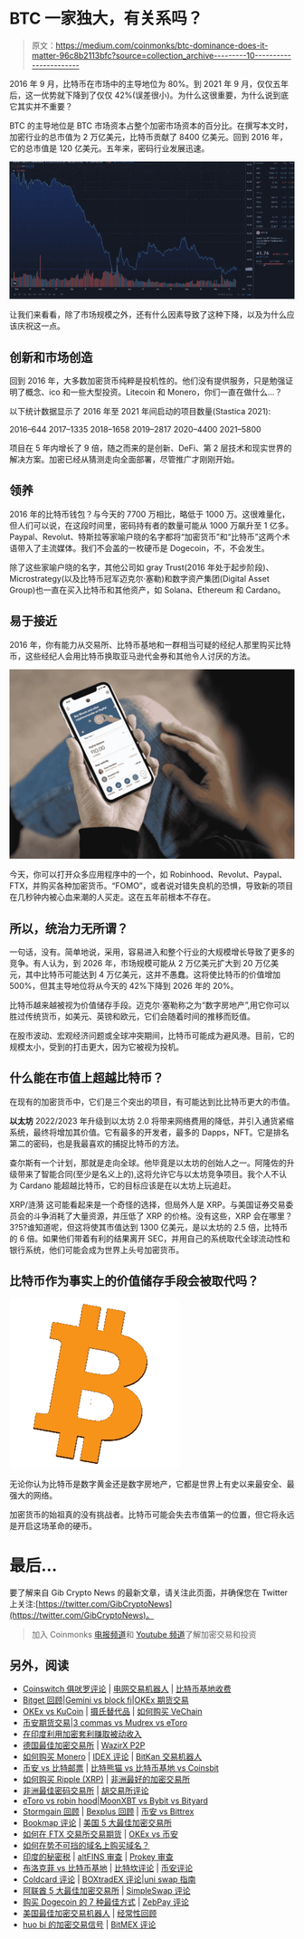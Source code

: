 # BTC 一家独大，有关系吗？

> 原文：<https://medium.com/coinmonks/btc-dominance-does-it-matter-96c8b2113bfc?source=collection_archive---------10----------------------->

2016 年 9 月，比特币在市场中的主导地位为 80%。到 2021 年 9 月，仅仅五年后，这一优势就下降到了仅仅 42%(误差很小)。为什么这很重要，为什么说到底它其实并不重要？

BTC 的主导地位是 BTC 市场资本占整个加密市场资本的百分比。在撰写本文时，加密行业的总市值为 2 万亿美元，比特币贡献了 8400 亿美元。回到 2016 年，它的总市值是 120 亿美元。五年来，密码行业发展迅速。

![](img/c984a1086ec8e781a7c4c88afcd84463.png)

让我们来看看，除了市场规模之外，还有什么因素导致了这种下降，以及为什么应该庆祝这一点。

## **创新和市场创造**

回到 2016 年，大多数加密货币纯粹是投机性的。他们没有提供服务，只是勉强证明了概念、ico 和一些大型投资。Litecoin 和 Monero，你们一直在做什么…？

以下统计数据显示了 2016 年至 2021 年间启动的项目数量(Stastica 2021):

2016–644
2017–1335
2018–1658
2019–2817
2020–4400
2021–5800

项目在 5 年内增长了 9 倍，随之而来的是创新、DeFi、第 2 层技术和现实世界的解决方案。加密已经从猜测走向全面部署，尽管推广才刚刚开始。

## **领养**

2016 年的比特币钱包？与今天的 7700 万相比，略低于 1000 万。这很难量化，但人们可以说，在这段时间里，密码持有者的数量可能从 1000 万飙升至 1 亿多。Paypal、Revolut、特斯拉等家喻户晓的名字都将“加密货币”和“比特币”这两个术语带入了主流媒体。我们不会盖的一枚硬币是 Dogecoin，不，不会发生。

除了这些家喻户晓的名字，其他公司如 gray Trust(2016 年处于起步阶段)、Microstrategy(以及比特币冠军迈克尔·塞勒)和数字资产集团(Digital Asset Group)也一直在买入比特币和其他资产，如 Solana、Ethereum 和 Cardano。

## **易于接近**

2016 年，你有能力从交易所、比特币基地和一群相当可疑的经纪人那里购买比特币，这些经纪人会用比特币换取亚马逊代金券和其他令人讨厌的方法。

![](img/836bef12a3f41b7f32e40be7c79a6da0.png)

今天，你可以打开众多应用程序中的一个，如 Robinhood、Revolut、Paypal、FTX，并购买各种加密货币。“FOMO”，或者说对错失良机的恐惧，导致新的项目在几秒钟内被心血来潮的人买走。这在五年前根本不存在。

## **所以，统治力无所谓？**

一句话，没有。简单地说，采用，容易进入和整个行业的大规模增长导致了更多的竞争。有人认为，到 2026 年，市场规模可能从 2 万亿美元扩大到 20 万亿美元，其中比特币可能达到 4 万亿美元，这并不愚蠢。这将使比特币的价值增加 500%，但其主导地位将从今天的 42%下降到 2026 年的 20%。

比特币越来越被视为价值储存手段。迈克尔·塞勒称之为“数字房地产”,用它你可以胜过传统货币，如美元、英镑和欧元，它们会随着时间的推移而贬值。

在股市波动、宏观经济问题或全球冲突期间，比特币可能成为避风港。目前，它的规模太小，受到的打击更大，因为它被视为投机。

## 什么能在市值上超越比特币？

在现有的加密货币中，它们是三个突出的项目，有可能达到比比特币更大的市值。

**以太坊** 2022/2023 年升级到以太坊 2.0 将带来网络费用的降低，并引入通货紧缩系统，最终将增加其价值。它有最多的开发者，最多的 Dapps，NFT。它是排名第二的密码，也是我最喜欢的捕捉比特币的方法。

查尔斯有一个计划，那就是走向全球。他毕竟是以太坊的创始人之一。阿隆佐的升级带来了智能合同(至少是名义上的),这将允许它与以太坊竞争项目。我个人不认为 Cardano 能超越比特币，它的目标应该是在以太坊上玩追赶。

XRP/涟漪
这可能看起来是一个奇怪的选择，但局外人是 XRP。与美国证券交易委员会的斗争消耗了大量资源，并压低了 XRP 的价格。没有这些，XRP 会在哪里？$3?$5?谁知道呢，但这将使其市值达到 1300 亿美元，是以太坊的 2.5 倍，比特币的 6 倍。如果他们带着有利的结果离开 SEC，并用自己的系统取代全球流动性和银行系统，他们可能会成为世界上头号加密货币。

## **比特币作为事实上的价值储存手段会被取代吗？**

![](img/7d57c8f11d13a96efd9a497cfea14e1f.png)

无论你认为比特币是数字黄金还是数字房地产，它都是世界上有史以来最安全、最强大的网络。

加密货币的始祖真的没有挑战者。比特币可能会失去市值第一的位置，但它将永远是开启这场革命的硬币。

# 最后…

要了解来自 Gib Crypto News 的最新文章，请关注此页面，并确保您在 Twitter 上关注:[https://twitter.com/GibCryptoNews](https://twitter.com/GibCryptoNews)。

> 加入 Coinmonks [电报频道](https://t.me/coincodecap)和 [Youtube 频道](https://www.youtube.com/channel/UCbyDhTbOiKh2iUMKBi4-4Zg)了解加密交易和投资

## 另外，阅读

*   [Coinswitch 俱吠罗评论](/coinmonks/coinswitch-kuber-review-1a8dc5c7a739) | [电网交易机器人](https://blog.coincodecap.com/grid-trading) | [比特币基地收费](/coinmonks/coinbase-fees-831e77d4f2c5)
*   [Bitget 回顾](https://blog.coincodecap.com/bitget-review)|[Gemini vs block fi](https://blog.coincodecap.com/gemini-vs-blockfi)|[OKEx 期货交易](https://blog.coincodecap.com/okex-futures-trading)
*   [OKEx vs KuCoin](https://blog.coincodecap.com/okex-kucoin) | [摄氏替代品](https://blog.coincodecap.com/celsius-alternatives) | [如何购买 VeChain](https://blog.coincodecap.com/buy-vechain)
*   [币安期货交易](https://blog.coincodecap.com/binance-futures-trading)|[3 commas vs Mudrex vs eToro](https://blog.coincodecap.com/mudrex-3commas-etoro)
*   [在印度利用加密套利赚取被动收入](https://blog.coincodecap.com/crypto-arbitrage-in-india)
*   [德国最佳加密交易所](https://blog.coincodecap.com/crypto-exchanges-in-germany) | [WazirX P2P](https://blog.coincodecap.com/wazirx-p2p)
*   [如何购买 Monero](https://blog.coincodecap.com/buy-monero) | [IDEX 评论](https://blog.coincodecap.com/idex-review) | [BitKan 交易机器人](https://blog.coincodecap.com/bitkan-trading-bot)
*   [币安 vs 比特邮票](https://blog.coincodecap.com/binance-vs-bitstamp) | [比特熊猫 vs 比特币基地 vs Coinsbit](https://blog.coincodecap.com/bitpanda-coinbase-coinsbit)
*   [如何购买 Ripple (XRP)](https://blog.coincodecap.com/buy-ripple-india) | [非洲最好的加密交易所](https://blog.coincodecap.com/crypto-exchange-africa)
*   [非洲最佳密码交易所](https://blog.coincodecap.com/crypto-exchange-africa) | [胡交易所评论](https://blog.coincodecap.com/hoo-exchange-review)
*   [eToro vs robin hood](https://blog.coincodecap.com/etoro-robinhood)|[MoonXBT vs Bybit vs Bityard](https://blog.coincodecap.com/bybit-bityard-moonxbt)
*   [Stormgain 回顾](https://blog.coincodecap.com/stormgain-review) | [Bexplus 回顾](https://blog.coincodecap.com/bexplus-review) | [币安 vs Bittrex](https://blog.coincodecap.com/binance-vs-bittrex)
*   [Bookmap 评论](https://blog.coincodecap.com/bookmap-review-2021-best-trading-software) | [美国 5 大最佳加密交易所](https://blog.coincodecap.com/crypto-exchange-usa)
*   [如何在 FTX 交易所交易期货](https://blog.coincodecap.com/ftx-futures-trading) | [OKEx vs 币安](https://blog.coincodecap.com/okex-vs-binance)
*   [如何在势不可挡的域名上购买域名？](https://blog.coincodecap.com/buy-domain-on-unstoppable-domains)
*   [印度的秘密税](https://blog.coincodecap.com/crypto-tax-india) | [altFINS 审查](https://blog.coincodecap.com/altfins-review) | [Prokey 审查](/coinmonks/prokey-review-26611173c13c)
*   [布洛克菲 vs 比特币基地](https://blog.coincodecap.com/blockfi-vs-coinbase) | [比特坎评论](https://blog.coincodecap.com/bitkan-review) | [币安评论](/coinmonks/binance-review-ee10d3bf3b6e)
*   [Coldcard 评论](https://blog.coincodecap.com/coldcard-review) | [BOXtradEX 评论](https://blog.coincodecap.com/boxtradex-review)|[uni swap 指南](https://blog.coincodecap.com/uniswap)
*   [阿联酋 5 大最佳加密交易所](https://blog.coincodecap.com/best-crypto-exchanges-in-uae) | [SimpleSwap 评论](https://blog.coincodecap.com/simpleswap-review)
*   [购买 Dogecoin 的 7 种最佳方式](https://blog.coincodecap.com/ways-to-buy-dogecoin) | [ZebPay 评论](https://blog.coincodecap.com/zebpay-review)
*   [美国最佳加密交易机器人](https://blog.coincodecap.com/crypto-trading-bots-in-the-us) | [经常性回顾](https://blog.coincodecap.com/changelly-review)
*   [huo bi 的加密交易信号](https://blog.coincodecap.com/huobi-crypto-trading-signals) | [BitMEX 评论](https://blog.coincodecap.com/bitmex-review)